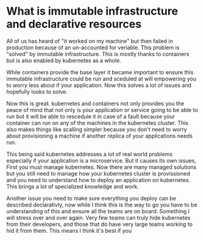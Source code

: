 # What is immutable infrastructure and declarative resources

All of us has heard of "it worked on my machine" but then failed in production because of an un-accounted for veriable. This problem is "solved" by immutable infrastructure. This is mostly thanks to containers but is also enabled by kubernetes as a whole.

While containers provide the base layer it became important to ensure this immutable infrastructure could be run and sceduled at will empowering you to worry less about if your application. Now this solves a lot of issues and hopefully looks to solve.

Now this is great. kubernetes and containers not only provides you the peace of mind that not only is your application or service going to be able to run but it will be able to rescedule it in case of a fault because your container can run on any of the machines in the kubernetes cluster. This also makes things like scalling simpler because you don't need to worry about provisioning a machine if another replica of your applications needs run.

This being said kubernetes addresses a lot of real world problems especially if your application is a microservice. But it causes its own issues, First you must manage kubernetes. Now there are many managed solutions but you still need to manage how your kubernetes cluster is provissioned and you need to understand how to deploy an application on kubernetes. This brings a lot of specialized knowledge and work.

Another issue you need to make sure everything you deploy can be described declarativly, now while I think this is the way to go you have to be understanding of this and ensure all the teams are on board. Something I will stress over and over again. Very few teams can truly hide kubernetes from their developers, and those that do have very large teams working to hid it from them. This means I think it's best if you 

